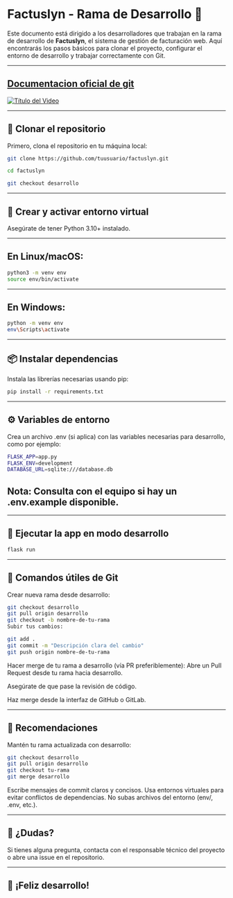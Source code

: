# Factuslyn - Rama de Desarrollo 🧪

Este documento está dirigido a los desarrolladores que trabajan en la rama de desarrollo de **Factuslyn**, el sistema de gestión de facturación web. Aquí encontrarás los pasos básicos para clonar el proyecto, configurar el entorno de desarrollo y trabajar correctamente con Git.

---
<a href="https://git-scm.com/book/es/v2/Ap%C3%A9ndice-C:-Comandos-de-Git-Seguimiento-B%C3%A1sico">Documentacion oficial de git</a>
---
[![Título del Video](https://img.youtube.com/vi/vlCXdvcgiE0/0.jpg)](https://www.youtube.com/watch?v=vlCXdvcgiE0)

---
## 🔁 Clonar el repositorio

Primero, clona el repositorio en tu máquina local:

```bash
git clone https://github.com/tuusuario/factuslyn.git
```
```bash
cd factuslyn
```
```bash
git checkout desarrollo
```
---
## 🐍 Crear y activar entorno virtual
Asegúrate de tener Python 3.10+ instalado.

---
## En Linux/macOS:
```bash
python3 -m venv env
source env/bin/activate
```
---
## En Windows:
```bash
python -m venv env
env\Scripts\activate
```
---
## 📦 Instalar dependencias
Instala las librerías necesarias usando pip:

```bash
pip install -r requirements.txt
```
---

## ⚙️ Variables de entorno
Crea un archivo .env (si aplica) con las variables necesarias para desarrollo, como por ejemplo:

```bash 
FLASK_APP=app.py
FLASK_ENV=development
DATABASE_URL=sqlite:///database.db
```
## Nota: Consulta con el equipo si hay un .env.example disponible.
---
## 🧪 Ejecutar la app en modo desarrollo
```bash
flask run
```
---
## 🧬 Comandos útiles de Git
Crear nueva rama desde desarrollo:
```bash
git checkout desarrollo
git pull origin desarrollo
git checkout -b nombre-de-tu-rama
Subir tus cambios:
```
```bash
git add .
git commit -m "Descripción clara del cambio"
git push origin nombre-de-tu-rama
```
Hacer merge de tu rama a desarrollo (vía PR preferiblemente):
Abre un Pull Request desde tu rama hacia desarrollo.

Asegúrate de que pase la revisión de código.

Haz merge desde la interfaz de GitHub o GitLab.

---
## 📌 Recomendaciones
Mantén tu rama actualizada con desarrollo:

```bash
git checkout desarrollo
git pull origin desarrollo
git checkout tu-rama
git merge desarrollo
```
Escribe mensajes de commit claros y concisos.
Usa entornos virtuales para evitar conflictos de dependencias.
No subas archivos del entorno (env/, .env, etc.).

---
## 🧠 ¿Dudas?
Si tienes alguna pregunta, contacta con el responsable técnico del proyecto o abre una issue en el repositorio.

---
## 🚀 ¡Feliz desarrollo!
